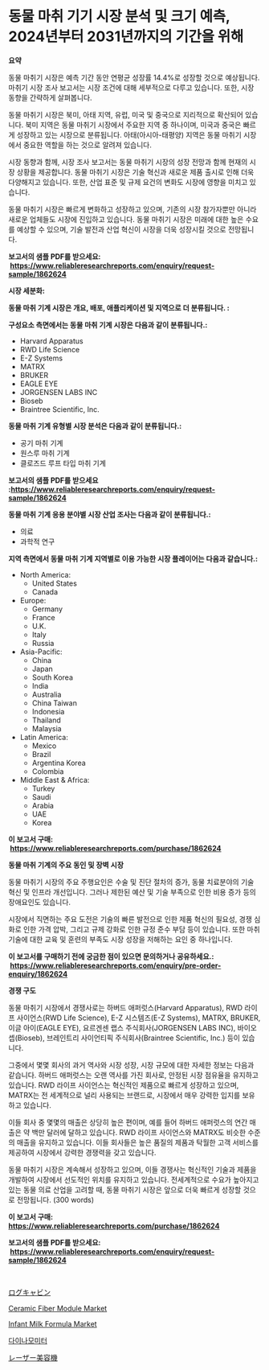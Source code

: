 <p><h1>동물 마취 기기 시장 분석 및 크기 예측, 2024년부터 2031년까지의 기간을 위해</h1></p><p><strong>요약</strong></p>
<p><p>동물 마취기 시장은 예측 기간 동안 연평균 성장률 14.4%로 성장할 것으로 예상됩니다. 마취기 시장 조사 보고서는 시장 조건에 대해 세부적으로 다루고 있습니다. 또한, 시장 동향을 간략하게 살펴봅니다. </p><p>동물 마취기 시장은 북미, 아태 지역, 유럽, 미국 및 중국으로 지리적으로 확산되어 있습니다. 북미 지역은 동물 마취기 시장에서 주요한 지역 중 하나이며, 미국과 중국은 빠르게 성장하고 있는 시장으로 분류됩니다. 아태(아시아-태평양) 지역은 동물 마취기 시장에서 중요한 역할을 하는 것으로 알려져 있습니다. </p><p>시장 동향과 함께, 시장 조사 보고서는 동물 마취기 시장의 성장 전망과 함께 현재의 시장 상황을 제공합니다. 동물 마취기 시장은 기술 혁신과 새로운 제품 출시로 인해 더욱 다양해지고 있습니다. 또한, 산업 표준 및 규제 요건의 변화도 시장에 영향을 미치고 있습니다. </p><p>동물 마취기 시장은 빠르게 변화하고 성장하고 있으며, 기존의 시장 참가자뿐만 아니라 새로운 업체들도 시장에 진입하고 있습니다. 동물 마취기 시장은 미래에 대한 높은 수요를 예상할 수 있으며, 기술 발전과 산업 혁신이 시장을 더욱 성장시킬 것으로 전망됩니다.</p></p>
<p><strong>보고서의 샘플 PDF를 받으세요: &nbsp;<a href="https://www.reliableresearchreports.com/enquiry/request-sample/1862624">https://www.reliableresearchreports.com/enquiry/request-sample/1862624</a></strong></p>
<p><strong>시장 세분화:</strong></p>
<p><strong> 동물 마취 기계 시장은 개요, 배포, 애플리케이션 및 지역으로 더 분류됩니다. :</strong></p>
<p><strong>구성요소 측면에서는 동물 마취 기계 시장은 다음과 같이 분류됩니다.:</strong></p>
<p><ul><li>Harvard Apparatus</li><li>RWD Life Science</li><li>E-Z Systems</li><li>MATRX</li><li>BRUKER</li><li>EAGLE EYE</li><li>JORGENSEN LABS INC</li><li>Bioseb</li><li>Braintree Scientific, Inc.</li></ul></p>
<p><strong> 동물 마취 기계 유형별 시장 분석은 다음과 같이 분류됩니다.:</strong></p>
<p><ul><li>공기 마취 기계</li><li>원스루 마취 기계</li><li>클로즈드 루프 타입 마취 기계</li></ul></p>
<p><strong>보고서의 샘플 PDF를 받으세요 :<a href="https://www.reliableresearchreports.com/enquiry/request-sample/1862624">https://www.reliableresearchreports.com/enquiry/request-sample/1862624</a></strong></p>
<p><strong> 동물 마취 기계 응용 분야별 시장 산업 조사는 다음과 같이 분류됩니다.:</strong></p>
<p><ul><li>의료</li><li>과학적 연구</li></ul></p>
<p><strong>지역 측면에서 동물 마취 기계 지역별로 이용 가능한 시장 플레이어는 다음과 같습니다.:</strong></p>
<p><ul>
    <li>
        North America:
        <ul>
            <li>United States</li>
            <li>Canada</li>
        </ul>
    </li>
    <li>
        Europe:
        <ul>
            <li>Germany</li>
            <li>France</li>
            <li>U.K.</li>
            <li>Italy</li>
            <li>Russia</li>
        </ul>
    </li>
    <li>
        Asia-Pacific:
        <ul>
            <li>China</li>
            <li>Japan</li>
            <li>South Korea</li>
            <li>India</li>
            <li>Australia</li>
            <li>China Taiwan</li>
            <li>Indonesia</li>
            <li>Thailand</li>
            <li>Malaysia</li>
        </ul>
    </li>
    <li>
        Latin America:
        <ul>
            <li>Mexico</li>
            <li>Brazil</li>
            <li>Argentina Korea</li>
            <li>Colombia</li>
        </ul>
    </li>
    <li>
        Middle East & Africa:
        <ul>
            <li>Turkey</li>
            <li>Saudi</li>
            <li>Arabia</li>
            <li>UAE</li>
            <li>Korea</li>
        </ul>
    </li>
    </ul></p>
<p><strong>이 보고서 구매: &nbsp;<a href="https://www.reliableresearchreports.com/purchase/1862624">https://www.reliableresearchreports.com/purchase/1862624</a></strong></p>
<p><strong>동물 마취 기계의 주요 동인 및 장벽 시장</strong></p>
<p><p>동물 마취기 시장의 주요 주행요인은 수술 및 진단 절차의 증가, 동물 치료분야의 기술 혁신 및 인프라 개선입니다. 그러나 제한된 예산 및 기술 부족으로 인한 비용 증가 등의 장애요인도 있습니다.</p><p>시장에서 직면하는 주요 도전은 기술의 빠른 발전으로 인한 제품 혁신의 필요성, 경쟁 심화로 인한 가격 압박, 그리고 규제 강화로 인한 규정 준수 부담 등이 있습니다. 또한 마취 기술에 대한 교육 및 훈련의 부족도 시장 성장을 저해하는 요인 중 하나입니다.</p></p>
<p><strong>이 보고서를 구매하기 전에 궁금한 점이 있으면 문의하거나 공유하세요.: &nbsp;<a href="https://www.reliableresearchreports.com/enquiry/pre-order-enquiry/1862624">https://www.reliableresearchreports.com/enquiry/pre-order-enquiry/1862624</a></strong></p>
<p><strong>경쟁 구도</strong></p>
<p><p>동물 마취기 시장에서 경쟁사로는 하버드 애퍼럿스(Harvard Apparatus), RWD 라이프 사이언스(RWD Life Science), E-Z 시스템즈(E-Z Systems), MATRX, BRUKER, 이글 아이(EAGLE EYE), 요르겐센 랩스 주식회사(JORGENSEN LABS INC), 바이오셉(Bioseb), 브레인트리 사이언티픽 주식회사(Braintree Scientific, Inc.) 등이 있습니다. </p><p>그중에서 몇몇 회사의 과거 역사와 시장 성장, 시장 규모에 대한 자세한 정보는 다음과 같습니다. 하버드 애퍼럿스는 오랜 역사를 가진 회사로, 안정된 시장 점유율을 유지하고 있습니다. RWD 라이프 사이언스는 혁신적인 제품으로 빠르게 성장하고 있으며, MATRX는 전 세계적으로 널리 사용되는 브랜드로, 시장에서 매우 강력한 입지를 보유하고 있습니다.</p><p>이들 회사 중 몇몇의 매출은 상당히 높은 편이며, 예를 들어 하버드 애퍼럿스의 연간 매출은 약 백만 달러에 달하고 있습니다. RWD 라이프 사이언스와 MATRX도 비슷한 수준의 매출을 유지하고 있습니다. 이들 회사들은 높은 품질의 제품과 탁월한 고객 서비스를 제공하여 시장에서 강력한 경쟁력을 갖고 있습니다.</p><p>동물 마취기 시장은 계속해서 성장하고 있으며, 이들 경쟁사는 혁신적인 기술과 제품을 개발하여 시장에서 선도적인 위치를 유지하고 있습니다. 전세계적으로 수요가 높아지고 있는 동물 의료 산업을 고려할 때, 동물 마취기 시장은 앞으로 더욱 빠르게 성장할 것으로 전망됩니다. (300 words)</p></p>
<p><strong>이 보고서 구매: &nbsp; <a href="https://www.reliableresearchreports.com/purchase/1862624">https://www.reliableresearchreports.com/purchase/1862624</a></strong></p>
<p><strong>보고서의 샘플 PDF를 받으세요: &nbsp;<a href="https://www.reliableresearchreports.com/enquiry/request-sample/1862624">https://www.reliableresearchreports.com/enquiry/request-sample/1862624</a></strong><strong></strong></p>
<p>&nbsp;</p>
<p><p><a href="https://medium.com/@alicequigley2023/2024%E5%B9%B4%E3%81%8B%E3%82%892031%E5%B9%B4%E3%81%BE%E3%81%A7%E3%81%AE%E6%9C%9F%E9%96%93%E3%81%AB%E4%BA%88%E6%B8%AC%E3%81%95%E3%82%8C%E3%82%8B%E3%83%AD%E3%82%B0%E3%82%AD%E3%83%A3%E3%83%93%E3%83%B3%E3%81%AE%E5%B8%82%E5%A0%B4%E5%88%86%E6%9E%90%E3%81%A8%E3%82%B5%E3%82%A4%E3%82%BA-5e77ff266b2d">ログキャビン</a></p><p><a href="https://github.com/Krish2023na/Market-Research-Report-List-3/blob/main/ceramic-fiber-module-market.md">Ceramic Fiber Module Market</a></p><p><a href="https://view.publitas.com/reportprime-1/infant-milk-formula-market-dynamics-2024-2031-also-about-its-market-trends-projections-and-opportunities/">Infant Milk Formula Market</a></p><p><a href="https://github.com/vs10l4sfg5c/Market-Research-Report-List-1/blob/main/9436080191977.md">다이나모미터</a></p><p><a href="https://medium.com/@susanjprice2023/%E3%83%AC%E3%83%BC%E3%82%B6%E3%83%BC%E7%BE%8E%E5%AE%B9%E6%A9%9F%E5%99%A8%E5%B8%82%E5%A0%B4-%E5%B8%82%E5%A0%B4cagr-%E5%B8%82%E5%A0%B4%E3%83%88%E3%83%AC%E3%83%B3%E3%83%89-%E6%88%90%E9%95%B7%E6%88%A6%E7%95%A5%E3%81%AB%E9%96%A2%E3%81%99%E3%82%8Binsights-5fe858f990e0">レーザー美容機</a></p></p>